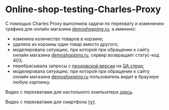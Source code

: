 # Online-shop-testing-Charles-Proxy

С помощью Charles Proxy выполнила задачи по перехвату и изменению трафика для онлайн магазина [demoshopping.ru](https://demoshopping.ru/), а именнно:
   + изменяла  количество товаров в корзине;
   + удаляла из корзины один товар вместо другого;
   + моделировала ситуацию, при которой при обращении к сайту онлайн магазина [demoshopping.ru](https://demoshopping.ru/), сервер возвращает статус-код 403;
   + перебрасывала запросы с [продовской версии](https://demoshopping.ru) на [QA стенд](https://qa.demoshopping.ru);
   + моделировала ситуацию, при которой при обращении к сайту онлайн магазина [demoshopping.ru](https://demoshopping.ru/) пользователь видит в браузере любую картинку.
  

Видео с перехватами для настольного компьютера [здесь](https://drive.google.com/drive/folders/19MZ3bJhdBJdonvrss_qAK123yllBeJjE).

Видео с перехватами для смартфона [тут](https://drive.google.com/drive/folders/1jORUFQB70ZA9Mo18J6QDeMCvNGQICyPH).
